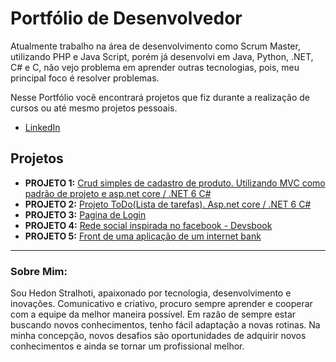 # Portfólio de Desenvolvedor

Atualmente trabalho na área de desenvolvimento como Scrum Master, utilizando PHP e Java Script, porém já desenvolvi em Java, Python, .NET, C# e C, não vejo problema em aprender outras tecnologias, pois, meu principal foco é resolver problemas.


Nesse Portfólio você encontrará projetos que fiz durante a realização de cursos ou até mesmo projetos pessoais.


* [LinkedIn](https://www.linkedin.com/in/hedon-stralhoti-33a36a9b/)

## Projetos 

* **PROJETO 1:** [Crud simples de cadastro de produto. Utilizando MVC como padrão de projeto e asp.net core / .NET 6 C#](https://github.com/Hedonstralhoti/cadastroDeProduto)
* **PROJETO 2:** [Projeto ToDo(Lista de tarefas). Asp.net core / .NET 6 C#](https://github.com/Hedonstralhoti/ListaDeTarefas)
* **PROJETO 3:** [Pagina de Login](https://github.com/Hedonstralhoti/Sistema-de-login)
* **PROJETO 4:** [Rede social inspirada no facebook - Devsbook](https://github.com/Hedonstralhoti/Devsbook)
* **PROJETO 5:** [Front de uma aplicação de um internet bank ](https://github.com/Hedonstralhoti/bytebank)



---

### Sobre Mim:

Sou Hedon Stralhoti, apaixonado por tecnologia, desenvolvimento e inovações. Comunicativo e criativo, procuro sempre aprender e cooperar com a equipe da melhor maneira possível. Em razão de sempre estar buscando novos conhecimentos, tenho fácil adaptação a novas rotinas. Na minha concepção, novos desafios são oportunidades de adquirir novos conhecimentos e ainda se tornar um profissional melhor.



